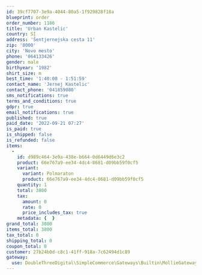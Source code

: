```yaml
---
id: 39cf7707-3e9a-4044-80a5-1f929828f18a
blueprint: order
order_number: 1186
title: 'Urban Kastelic'
country: SI
address: 'Šentjernejska cesta 11'
zip: '8000'
city: 'Novo mesto'
phone: '064133426'
gender: male
birthyear: '1982'
shirt_size: m
best_time: '1:40:00 - 1:51:59'
contact_name: 'Jernej Kastelic'
contact_phone: '041859080'
sms_notifications: true
terms_and_conditions: true
gdpr: true
email_notifications: true
published: true
paid_date: '2022-09-21 07:27'
is_paid: true
is_shipped: false
is_refunded: false
items:
  -
    id: d989c464-3e9a-438e-b664-0d6449d6e3c2
    product: 66e767a9-ee34-4dc4-8681-d09bb59f0cf5
    variant:
      variant: Polmaraton
      product: 66e767a9-ee34-4dc4-8681-d09bb59f0cf5
    quantity: 1
    total: 3800
    tax:
      amount: 0
      rate: 0
      price_includes_tax: true
    metadata: {  }
grand_total: 3800
items_total: 3800
tax_total: 0
shipping_total: 0
coupon_total: 0
customer: 27b24b0d-c8c1-41ff-918a-7c62494d1c89
gateway:
  use: DoubleThreeDigital\SimpleCommerce\Gateways\Builtin\MollieGateway
---
```

